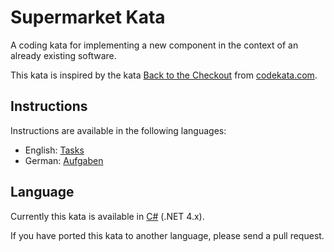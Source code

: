 # Supermarket Kata
A coding kata for implementing a new component in the context of an already existing software.

This kata is inspired by the kata [Back to the Checkout](http://codekata.com/kata/kata09-back-to-the-checkout/) from [codekata.com](http://codekata.com).

## Instructions
Instructions are available in the following languages:

- English: [Tasks](Tasks.md)
- German: [Aufgaben](Aufgaben.md)

## Language
Currently this kata is available in [C#](CSharp/) (.NET 4.x).

If you have ported this kata to another language, please send a pull request.